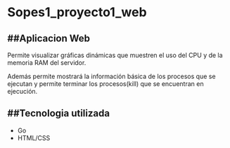 # Sopes1_proyecto1_web

##Aplicacion Web
---
Permite visualizar gráficas dinámicas que muestren el uso del CPU y de la memoria RAM del servidor.

Además permite mostrará la información básica de los procesos que se ejecutan y permite terminar los procesos(kill) que se encuentran en ejecución.

##Tecnologia utilizada
---
- Go
- HTML/CSS